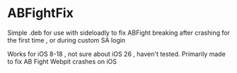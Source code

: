 # ABFightFix
Simple .deb for use with sideloadly to fix ABFight breaking after crashing for the first time , or during custom SA login

Works for iOS 8-18 , not sure about iOS 26 , haven't tested. 
Primarily made to fix AB Fight Webpit crashes on iOS

